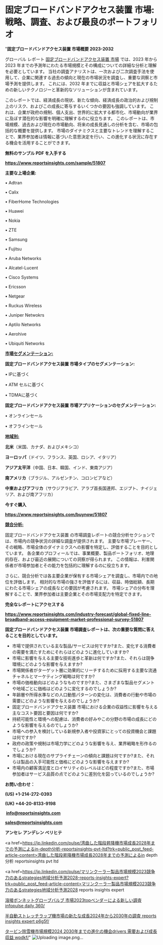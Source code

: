 # 固定ブロードバンドアクセス装置 市場: 戦略、調査、および最良のポートフォリオ

"<strong>固定ブロードバンドアクセス装置 市場概要 2023-2032</strong>

グローバル レポート <a href=https://www.reportsinsights.com/sample/51807>固定ブロードバンドアクセス装置 市場</a> では、2023 年から 2023 年までの予測年にわたる市場規模とその構成についての詳細な分析と理解を必要としています。 当社の調査アナリストは、一次および二次調査手法を使用して、企業に関連する過去の傾向と現在の市場状況を調査し、重要な洞察と市場予測を提供します。 これには、2032 年までに収益と市場シェアを拡大​​するための新しいテクノロジーと革新的なソリューションが含まれています。

このレポートでは、経済成長の現状、新たな傾向、経済成長の政治的および規制上のリスク、およびこの成長に寄与するいくつかの要因も強調しています。 これは、企業が政府の規制、個人支出、世界的に拡大する都市化、市場動向が業界に及ぼす潜在的な影響を明確に理解するのに役立ちます。 このレポートは、市場規模、過去および現在の市場動向、将来の成長見通しの分析を含む、市場の包括的な概要を提供します。 市場のダイナミクスと主要なトレンドを理解することで、業界参加者は情報に基づいた意思決定を行い、この進化する状況に存在する機会を活用することができます。

<strong><b>無料のサンプル PDF を入手する</b></strong>

<a href=https://www.reportsinsights.com/sample/51807><strong><u>https://www.reportsinsights.com/sample/51807</u></strong></a>

<strong>主要な上場企業:</strong>

• Adtran

• Calix

• FiberHome Technologies

• Huawei

• Nokia

• ZTE

• Samsung

• Fujitsu

• Aruba Networks

• Alcatel-Lucent

• Cisco Systems

• Ericsson

• Netgear

• Ruckus Wireless

• Juniper Netwokrs

• Aptilo Networks

• Aerohive

• Ubiquiti Networks

<strong><u>市場セグメンテーション</u></strong><strong><u>:</u></strong>

<strong>固定ブロードバンドアクセス装置 市場タイプのセグメンテーション:</strong>

• IPに基づく

• ATM セルに基づく

• TDMAに基づく

<strong>固定ブロードバンドアクセス装置 市場アプリケーションのセグメンテーション:</strong>

• オンラインセール

• オフラインセール

<strong><u>地域別</u></strong><strong><u>:</u></strong>

<strong>北米</strong>（米国、カナダ、およびメキシコ）

<strong>ヨーロッパ</strong>（ドイツ、フランス、英国、ロシア、イタリア）

<strong>アジア太平洋</strong>（中国、日本、韓国、インド、東南アジア）

<strong>南アメリカ</strong>（ブラジル、アルゼンチン、コロンビアなど）

<strong>中東およびアフリカ</strong>（サウジアラビア、アラブ首長国連邦、エジプト、ナイジェリア、および南アフリカ）

<strong>今すぐ購入</strong>

<a href=https://www.reportsinsights.com/buynow/51807><strong><u>https://www.reportsinsights.com/buynow/51807</u></strong></a>

<strong><u>競合分析:</u></strong>

固定ブロードバンドアクセス装置 の市場調査レポートの競合分析セクションでは、市場内の競争状況の詳細な調査が提供されます。 主要な市場プレーヤー、その戦略、市場全体のダイナミクスへの影響を特定し、評価することを目的としています。 各企業のプロフィールでは、事業概要、製品ポートフォリオ、地理的存在、および最近の展開についての洞察が得られます。 この情報は、利害関係者が市場参加者とその能力を包括的に理解するのに役立ちます。

さらに、競合分析では各主要企業が保有する市場シェアを調査し、市場内での地位を評価します。 相対的な市場の強さを評価するには、収益、時価総額、長期にわたる市場シェアの成長などの要因が考慮されます。 市場シェアの分布を理解することで、業界参加者は主要企業とその市場支配力を特定できます。

<strong>完全なレポートにアクセスする</strong>

<a href=https://www.reportsinsights.com/industry-forecast/global-fixed-line-broadband-access-equipment-market-professional-survey-51807><strong><u><b>https://www.reportsinsights.com/industry-forecast/global-fixed-line-broadband-access-equipment-market-professional-survey-51807</b></u></strong></a>

<strong><b>固定ブロードバンドアクセス装置 市場調査レポートは、次の重要な質問に答えることを目的としています。</b></strong>
<ul>
  <li>市場で提供されている主な製品/サービスは何ですか?また、変化する消費者の需要を満たすためにそれらはどのように進化していますか?</li>
  <li>市場に影響を与える主要な技術進歩と革新は何ですか?また、それらは競争環境にどのような影響を与えますか?</li>
  <li>市場関係者がターゲット層に効果的にリーチするために採用する主要な流通チャネルとマーケティング戦略は何ですか?</li>
  <li>市場の価格動向はどのようなものですか?また、さまざまな製品セグメントや地域ごとに価格はどのように変化するのでしょうか?</li>
  <li>年齢層や所得水準などの人口動態パターンの変化は、消費者の行動や市場の需要にどのような影響を与えるのでしょうか?</li>
  <li>固定ブロードバンドアクセス装置 市場における企業の収益性に影響を与える主なコスト要因と要因は何ですか?</li>
  <li>持続可能性と環境への配慮は、消費者の好みやこの分野の市場の成長にどのような影響を与えるのでしょうか?</li>
  <li>市場への参入を検討している新規参入者や投資家にとっての投資機会と課題は何ですか?</li>
  <li>政府の政策や規制は市場力学にどのような影響を与え、業界戦略を形作るのでしょうか?</li>
  <li>市場における現在のサプライチェーンの傾向と課題は何ですか?また、それらは製品の入手可能性と価格にどのような影響を与えますか?</li>
  <li>市場内の顧客満足度とロイヤリティのレベルはどの程度ですか?また、市場参加者はサービス品質の点でどのように差別化を図っているのでしょうか?</li>
</ul>
<strong>お問い合わせ：</strong>

<strong>(US) +1-214-272-0393</strong>

<strong>(UK) +44-20-8133-9198</strong>

<strong> </strong><a href=info@reportsinsights.com><strong><u>info@reportsinsights.com</u></strong></a>

<a href=sales@reportsinsights.com><strong><u>sales@reportsinsights.com</u></strong></a>

<strong>アンセレ アンデレン ベリヒテ</strong>

<a href=https://jp.linkedin.com/pulse/湾曲した階段昇降機市場成長2028年までの予測によるin-depth分析-reportsinsights-pvt-ltd?trk=public_post_feed-article-content>湾曲した階段昇降機市場成長2028年までの予測によるin depth分析 reportsinsights pvt ltd</a>

<a href=https://jp.linkedin.com/pulse/マリンクーラー製品市場規模2023競争力のあるstrategies地域分析予測2028-reports-insights-expert?trk=public_post_feed-article-content>マリンクーラー製品市場規模2023競争力のあるstrategies地域分析予測2028 reports insights expert</a>

<a href=https://www.linkedin.com/pulse/溶接ボンネットグローブバルブ-市場2023topベンダーによる新しい調査-infopulse-daily-360/>溶接ボンネットグローブバルブ 市場2023topベンダーによる新しい調査 infopulse daily 360/</a>

<a href=https://www.linkedin.com/pulse/半自動ストレッチラップ機市場の新たな成長2024年から2030年の調査-reports-insights-expert-p6g5f/>半自動ストレッチラップ機市場の新たな成長2024年から2030年の調査 reports insights expert p6g5f/</a>

<a href=https://www.linkedin.com/pulse/タービン除雪機市場規模2024-2030年までの進化の機会drivers-需要および成長収益-wpdkf/>タービン除雪機市場規模2024 2030年までの進化の機会drivers 需要および成長収益 wpdkf/</a>"
![Uploading image.png…]()

